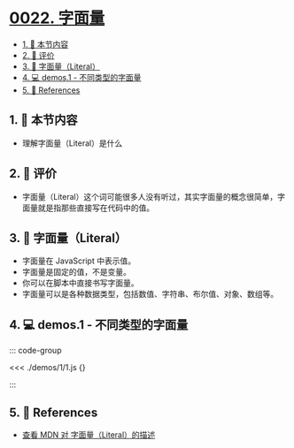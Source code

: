 # [0022. 字面量](https://github.com/Tdahuyou/TNotes.html-css-js/tree/main/notes/0022.%20%E5%AD%97%E9%9D%A2%E9%87%8F)

<!-- region:toc -->

- [1. 🎯 本节内容](#1--本节内容)
- [2. 🫧 评价](#2--评价)
- [3. 📒 字面量（Literal）](#3--字面量literal)
- [4. 💻 demos.1 - 不同类型的字面量](#4--demos1---不同类型的字面量)
- [5. 🔗 References](#5--references)

<!-- endregion:toc -->

## 1. 🎯 本节内容

- 理解字面量（Literal）是什么

## 2. 🫧 评价

- 字面量（Literal）这个词可能很多人没有听过，其实字面量的概念很简单，字面量就是指那些直接写在代码中的值。

## 3. 📒 字面量（Literal）

- 字面量在 JavaScript 中表示值。
- 字面量是固定的值，不是变量。
- 你可以在脚本中直接书写字面量。
- 字面量可以是各种数据类型，包括数值、字符串、布尔值、对象、数组等。

## 4. 💻 demos.1 - 不同类型的字面量

::: code-group

<<< ./demos/1/1.js {}

:::

## 5. 🔗 References

- [查看 MDN 对 字面量（Literal）的描述][1]

[1]: https://developer.mozilla.org/en-US/docs/Glossary/Literal
